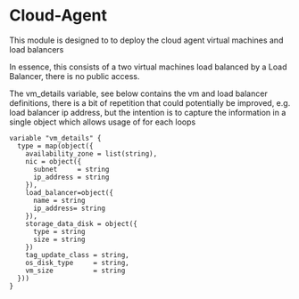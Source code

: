 # Cloud-Agent

This module is designed to to deploy the cloud agent virtual machines and load balancers

In essence, this consists of a two virtual machines load balanced by a Load Balancer, there is no public access.

The vm_details variable, see below contains the vm and load balancer definitions, there is a bit of repetition that could potentially be improved, e.g. load balancer ip address, but the intention is to capture the information in a single object which allows usage of for each loops

```hcl
variable "vm_details" {
  type = map(object({
    availability_zone = list(string),
    nic = object({
      subnet     = string
      ip_address = string
    }),
    load_balancer=object({
      name = string
      ip_address= string
    }),
    storage_data_disk = object({
      type = string
      size = string
    })
    tag_update_class = string,
    os_disk_type     = string,
    vm_size          = string
  }))
}
```

